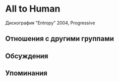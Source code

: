 # All to Human

Дискография
"Entropy" 2004, Progressive

## Отношения с другими группами


## Обсуждения


## Упоминания

